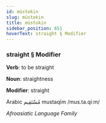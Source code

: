 ```yaml
---
id: müstokin
slug: müstokin
title: müstokin
sidebar_position: 651
hoverText: straight § Modifier
---
```


### straight § Modifier

**Verb**: to be straight

**Noun**: straightness

**Modifier**: straight

Arabic مُسْتَقِيم mustaqīm /mus.ta.qiːm/

*Afroasiatic Language Family*